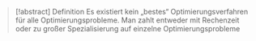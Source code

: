 > [!abstract] Definition
>  Es existiert kein „bestes“ Optimierungsverfahren für alle Optimierungsprobleme. Man zahlt entweder mit Rechenzeit oder zu großer Spezialisierung auf einzelne Optimierungsprobleme

